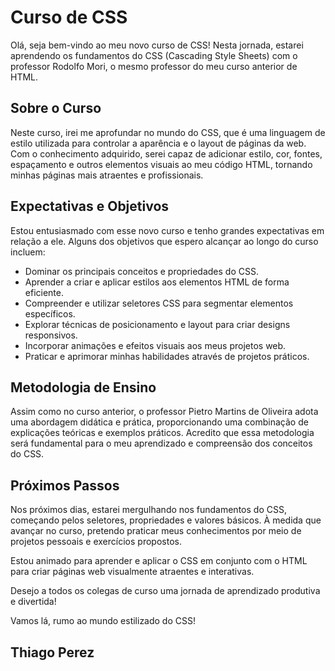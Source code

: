 # Curso de CSS

Olá, seja bem-vindo ao meu novo curso de CSS! Nesta jornada, estarei aprendendo os fundamentos do CSS (Cascading Style Sheets) com o professor Rodolfo Mori, o mesmo professor do meu curso anterior de HTML.

## Sobre o Curso

Neste curso, irei me aprofundar no mundo do CSS, que é uma linguagem de estilo utilizada para controlar a aparência e o layout de páginas da web. Com o conhecimento adquirido, serei capaz de adicionar estilo, cor, fontes, espaçamento e outros elementos visuais ao meu código HTML, tornando minhas páginas mais atraentes e profissionais.

## Expectativas e Objetivos

Estou entusiasmado com esse novo curso e tenho grandes expectativas em relação a ele. Alguns dos objetivos que espero alcançar ao longo do curso incluem:

- Dominar os principais conceitos e propriedades do CSS.
- Aprender a criar e aplicar estilos aos elementos HTML de forma eficiente.
- Compreender e utilizar seletores CSS para segmentar elementos específicos.
- Explorar técnicas de posicionamento e layout para criar designs responsivos.
- Incorporar animações e efeitos visuais aos meus projetos web.
- Praticar e aprimorar minhas habilidades através de projetos práticos.

## Metodologia de Ensino

Assim como no curso anterior, o professor Pietro Martins de Oliveira adota uma abordagem didática e prática, proporcionando uma combinação de explicações teóricas e exemplos práticos. Acredito que essa metodologia será fundamental para o meu aprendizado e compreensão dos conceitos do CSS.

## Próximos Passos

Nos próximos dias, estarei mergulhando nos fundamentos do CSS, começando pelos seletores, propriedades e valores básicos. À medida que avançar no curso, pretendo praticar meus conhecimentos por meio de projetos pessoais e exercícios propostos.

Estou animado para aprender e aplicar o CSS em conjunto com o HTML para criar páginas web visualmente atraentes e interativas.

Desejo a todos os colegas de curso uma jornada de aprendizado produtiva e divertida!

Vamos lá, rumo ao mundo estilizado do CSS!

## Thiago Perez